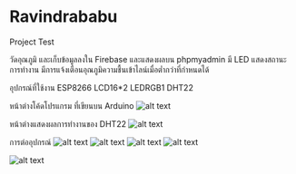 # Ravindrababu
Project Test

วัดอุณภูมิ และเก็บข้อมูลลงใน Firebase และแสดงผลบน phpmyadmin มี LED แสดงสถานะการทำงาน มีการแจ้งเตือนอุณภูมิความชื้นเข้าไลน์เมื่อต่ำกว่าที่กำหนดได้

อุปกรณ์ที่ใช้งาน
ESP8266 LCD16*2 LEDRGB1 DHT22

หน้าต่างโค้ดโปรแกรม ที่เขียนบน Arduino
![alt text](https://github.com/prayebin21/Ravindrababu/blob/master/Pic/Screenshot_1.png)

หน้าต่างแสดงผลการทำงานของ DHT22
![alt text](https://github.com/prayebin21/Ravindrababu/blob/master/Pic/20727206_1507666329297025_782399047_o.jpg)

การต่ออุปกรณ์
![alt text](https://github.com/prayebin21/Ravindrababu/blob/master/Pic/20067709_1407499735994460_691601708_n.png)
![alt text](https://github.com/prayebin21/Ravindrababu/blob/master/Pic/20746873_1507662849297373_183159908_o.jpg)
![alt text](https://github.com/prayebin21/Ravindrababu/blob/master/Pic/20747539_1507662815964043_1074973169_o.jpg)
![alt text](https://github.com/prayebin21/Ravindrababu/blob/master/Pic/20747595_1507662782630713_1423495890_o.jpg)

![alt text](https://github.com/prayebin21/Ravindrababu/blob/master/Pic/20771564_1507666802630311_320918708_o.jpg)
